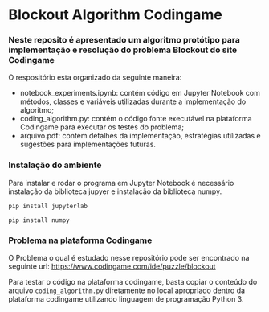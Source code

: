 # Blockout Algorithm Codingame

### Neste reposito é apresentado um algoritmo protótipo para implementação e resolução do problema Blockout do site Codingame

O respositório esta organizado da seguinte maneira:

- notebook_experiments.ipynb: contém código em Jupyter Notebook com métodos, classes e variáveis utilizadas durante a implementação do algoritmo;
- coding_algorithm.py: contém o código fonte executável na plataforma Codingame para executar os testes do problema;
- arquivo.pdf: contém detalhes da implementação, estratégias utilizadas e sugestões para implementações futuras.

### Instalação do ambiente

Para instalar e rodar o programa em Jupyter Notebook é necessário instalação da biblioteca jupyer e instalação da biblioteca numpy.

```pip install jupyterlab```

```pip install numpy```

### Problema na plataforma Codingame

O Problema o qual é estudado nesse repositório pode ser encontrado na seguinte url: https://www.codingame.com/ide/puzzle/blockout

Para testar o código na plataforma codingame, basta copiar o conteúdo do arquivo `coding_algorithm.py` diretamente no local apropriado dentro da plataforma codingame utilizando linguagem de programação Python 3. 

